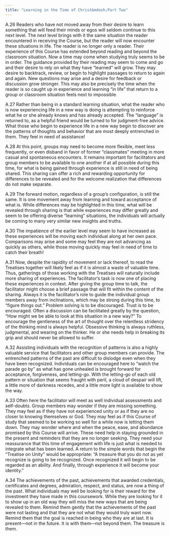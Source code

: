 ```yaml
---
title: "Learning in the Time of Christ&mdash;Part Two"
---
```


A.26 Readers who have not moved away from their desire to learn
something that will feed their minds or egos will seldom continue to
this next level. The next level brings with it the same situation the
reader encountered in receiving the Course, but the reader will now
encounter these situations in life. The reader is no longer only a
reader. Their experience of this Course has extended beyond reading and
beyond the classroom situation. Now a time may come when studying truly
seems to be in order. The guidance provided by their reading may seem to
come and go and their desire to rely on what they have “learned” will
grow. They may desire to backtrack, review, or begin to highlight
passages to return to again and again. New questions may arise and a
desire for feedback or discussion grow stronger. This may also be
precisely the time when the reader is so caught up in experience and
learning “in life” that return to a group or classroom situation feels
next to impossible. 

A.27 Rather than being in a standard learning situation, what the reader
who is now experiencing life in a new way is doing is attempting to
reinforce what he or she already knows and has already accepted. The
“language” is returned to, as a helpful friend would be turned to for
judgment-free advice. What those who begin to experience life in a new
way begin to discover are the patterns of thoughts and behavior that are
most deeply entrenched in them. They feel in need of assistance! 

A.28 At this point, groups may need to become more flexible, meet less
frequently, or even disband in favor of former “classmates” meeting in
more casual and spontaneous encounters. It remains important for
facilitators and group members to be available to one another if at all
possible during this time, for what is being gained through experience
is still in need of being shared. This sharing can offer a rich and
rewarding opportunity for differences to be revealed and for the welcome
realization that differences do not make separate. 

A.29 The forward motion, regardless of a group’s configuration, is still
the same. It is one movement away from learning and toward acceptance of
what is. While differences may be highlighted in this time, what will be
revealed through sharing is that while experiences may differ greatly
and seem to be offering diverse “learning” situations, the individuals
will actually be coming to many very similar new insights and truths. 

A.30 The impatience of the earlier level may seem to have increased as
these experiences will be moving each individual along at her own pace.
Comparisons may arise and some may feel they are not advancing as
quickly as others, while those moving quickly may feel in need of time
to catch their breath! 

A.31 Now, despite the rapidity of movement or lack thereof, to read the
Treatises together will likely feel as if it is almost a waste of
valuable time. Thus, gatherings of those working with the Treatises will
naturally include more sharing of experiences. The facilitator’s task is
now one of placing these experiences in context. After giving the group
time to talk, the facilitator might choose a brief passage that will fit
within the content of the sharing. Always it is the facilitator’s role
to guide the individual group members away from inclinations, which may
be strong during this time, to “figure things out.” Problem solving is
to be discouraged. Trust is to be encouraged. Often a discussion can be
facilitated greatly by the question, “How might we be able to look at
this situation in a new way?” To encourage the gentleness of the art of
thought over the relentless stridency of the thinking mind is always
helpful. Obsessive thinking is always ruthless, judgmental, and wearing
on the thinker. He or she needs help in breaking its grip and should
never be allowed to suffer. 

A.32 Assisting individuals with the recognition of patterns is also a
highly valuable service that facilitators and other group members can
provide. The entrenched patterns of the past are difficult to dislodge
even when they have been recognized. Individuals can be encouraged here
to “watch the parade go by” as what has gone unhealed is brought forward
for acceptance, forgiveness, and letting-go. With the letting-go of each
old pattern or situation that seems fraught with peril, a cloud of
despair will lift, a little more of darkness recedes, and a little more
light is available to show the way. 

A.33 Often here the facilitator will meet as well individual assessments
and self-doubts. Group members may wonder if they are missing something.
They may feel as if they have not experienced unity or as if they are no
closer to knowing themselves or God. They may feel as if this Course of
study that seemed to be working so well for a while now is letting them
down. They may wonder where and when the peace, ease, and abundance
promised by this Course will arrive. These need help in staying grounded
in the present and reminders that they are no longer seeking. They need
your reassurance that this time of engagement with life is just what is
needed to integrate what has been learned. A return to the simple words
that begin the “Treatise on Unity” would be appropriate: “A treasure
that you do not as yet recognize is going to be recognized. Once
recognized it will begin to be regarded as an ability. And finally,
through experience it will become your identity.” 

A.34 The achievements of the past, achievements that awarded
credentials, certificates and degrees, admiration, respect, and status,
are now a thing of the past. What individuals may well be looking for is
their reward for the investment they have made in this coursework. While
they are looking for it to show up in an old way they will miss the new
ways that are being revealed to them. Remind them gently that the
achievements of the past were not lasting and that they are not what
they would truly want now. Remind them that the goal is reached in being
who they are at last. It is present—not in the future. It is with
them—not beyond them. The treasure is them.

